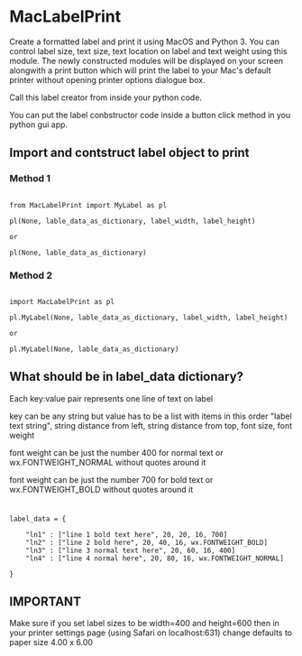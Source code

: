 # MacLabelPrint
Create a formatted label and print it using MacOS and Python 3. You can control label size, text size, text location on label and text weight using this module.
The newly constructed modules will be displayed on your screen alongwith a print button which will print the label to your Mac's default printer without opening   printer options dialogue box.

 Call this label creator from inside your python code.
 
 You can put the label conbstructor code inside a button click method in you python gui app.
 
## Import and contstruct label object to print

### Method 1
```

from MacLabelPrint import MyLabel as pl

pl(None, lable_data_as_dictionary, label_width, label_height)

or

pl(None, lable_data_as_dictionary)
```
### Method 2
```

import MacLabelPrint as pl

pl.MyLabel(None, lable_data_as_dictionary, label_width, label_height)

or

pl.MyLabel(None, lable_data_as_dictionary)

```
 
## What should be in label_data dictionary?

Each key:value pair represents one line of text on label

key can be any string but value has to be a list with items in this order "label text string", string distance from left, string distance from top, font size, font weight

font weight can be just the number 400 for normal text or wx.FONTWEIGHT_NORMAL without quotes around it

font weight can be just the number 700 for bold text or wx.FONTWEIGHT_BOLD without quotes around it
###
```

label_data = {

    "ln1" : ["line 1 bold text here", 20, 20, 16, 700]
    "ln2" : ["line 2 bold here", 20, 40, 16, wx.FONTWEIGHT_BOLD]
    "ln3" : ["line 3 normal text here", 20, 60, 16, 400]
    "ln4" : ["line 4 normal here", 20, 80, 16, wx.FONTWEIGHT_NORMAL]

}

```
 ## IMPORTANT
 
 Make sure if you set label sizes to be width=400 and height=600 then in your printer settings page (using Safari on localhost:631) change defaults to paper size 4.00 x 6.00
